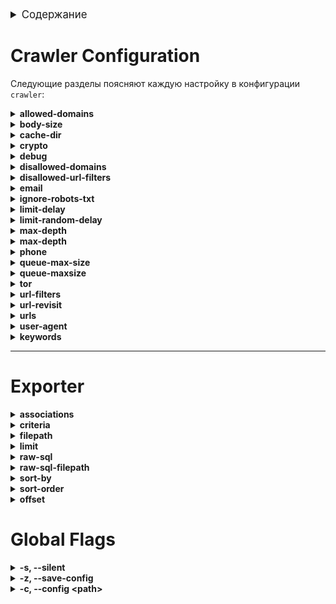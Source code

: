 <details id="table-of-contents">
    <summary style="font-size: larger;">Содержание</summary>
    <ol>
        <li>
            <a href="#crawler-configuration">Настройка краулера</a>
        </li>
        <li>
            <a href="#exporter">Экспорт</a>
        </li>
        <li>
            <a href="#global-flags">Глобальные флаги</a>
        </li>
    </ol>
</details>




# Crawler Configuration

Следующие разделы поясняют каждую настройку в конфигурации `crawler`:


<details>
    <summary><strong>allowed-domains</strong></summary>

    - **Описание:** Белый список разрешенных доменов
    - **Значение по умолчанию:** `пустой список`
    - ***Пример:*** `old.reddit.com`  &rarr; посещение только доменов old.reddit.com
</details>


<details>
    <summary><strong>body-size</strong></summary>

    - **Описание:** Максимальный размер тела HTTP-ответа в байтах.
    - **Значение по умолчанию:** `0` -> значит без ограничений
</details>

<details>
    <summary><strong>cache-dir</strong></summary>

    - **Описание:** Путь каталога для кэширования. Оставьте пустым для отключения кэширования.
    - **Значение по умолчанию:** `""` (пустая строка)
</details>


<details>
    <summary><strong>crypto</strong></summary>

    - **Описание:** Включение или отключение функций, связанных с крипто-модулем.
    - **Значение по умолчанию:** `false`
</details>

<details>
    <summary><strong>debug</strong></summary>

    - **Описание:** Включение или отключение режима отладки для GoColly.
    - **Значение по умолчанию:** `false`
</details>


<details>
    <summary><strong>disallowed-domains</strong></summary>

    - **Описание:** Черный список доменов для краулера.
    - **Значение по умолчанию:** `[]` (пустой список)
    - ***Пример:*** reddit.com &rarr; краулер не будет посещать ни один URL reddit
</details>

<details>
    <summary><strong>disallowed-url-filters</strong></summary>

    - **Описание:** Список регулярных выражений для фильтрации запрещенных URL.
    - **Значение по умолчанию:** `[]` (пустой список)
    - ***Пример:*** `http://httpbin\.org/h.+"`
</details>

<details>
    <summary><strong>email</strong></summary>

    - **Описание:** Включение или отключение функций, связанных с электронной почтой.
    - **Значение по умолчанию:** `false`
</details>

<details>
    <summary><strong>ignore-robots-txt</strong></summary>

    - **Описание:** Включение или отключение игнорирования файла robots.txt.
    - **Значение по умолчанию:** `false`
</details>


<details>
    <summary><strong>limit-delay</strong></summary>

    - **Описание:** Задержка в секундах между запросами.
    - **Значение по умолчанию:** `0`
</details>

<details>
    <summary><strong>limit-random-delay</strong></summary>

    - **Описание:** Случайная задержка в секундах, добавляемая к фиксированной задержке.
    - **Значение по умолчанию:** `0`
</details>


<details>
  <summary><strong>max-depth</strong></summary>

  - **Description:** Maximum depth for crawling links.
  - **Default Value:** `0` &rarr; unlimited depth
</details>

<details>
    <summary><strong>max-depth</strong></summary>

    - **Описание:** Максимальная глубина для обхода ссылок.
    - **Значение по умолчанию:** `0` &rarr; неограниченная глубина
</details>

<details>
    <summary><strong>phone</strong></summary>

    - **Описание:** Список стран для извлечения номеров телефонов.
    - **Значение по умолчанию:** `[]` (пустой список)
    - ***Пример:*** "RU, NL, DE, US" &rarr; можно выбрать, из каких стран извлекать номера
</details>


<details>
    <summary><strong>queue-max-size</strong></summary>

    - **Описание:** Максимальный размер очереди краулера.
    - **Значение по умолчанию:** `50000`
</details>

<details>
    <summary><strong>queue-maxsize</strong></summary>

    - **Описание:** Количество потоков, используемых для краулинга.
    - **Значение по умолчанию:** `4`
</details>


<details>
    <summary><strong>tor</strong></summary>

    - **Описание:** Запуск краулера через прокси `tor` и разрешение на краулинг .onion-ссылок.
    - **Значение по умолчанию:** `false`
</details>

<details>
    <summary><strong>url-filters</strong></summary>

    - **Описание:** Список регулярных выражений для фильтрации URL.
    - **Значение по умолчанию:** `[]` (пустой список)
    - ***Пример:*** `http://httpbin\.org/h.+` `(?:https?://)?(?:www)?(\\S*?\\.onion)\\b` -> ограничит только домены .onion
</details>

<details>
    <summary><strong>url-revisit</strong></summary>

    - **Описание:** Включение или отключение повторного посещения URL.
    - **Значение по умолчанию:** `false`
</details>

<details>
    <summary><strong>urls</strong></summary>

    - **Описание:** Список начальных URL для краулера.
    - **Значение по умолчанию:** `[]` (пустой список)
    - **Пример:**
    ```yaml
    urls:
    - https://example.com
    - https://example2.com

</details>

<details>
    <summary><strong>user-agent</strong></summary>

    - **Описание:** Строка пользовательского агента для HTTP-запросов.
    - ***Пример:*** `Mozilla/5.0 (X11; Linux x86_64; rv:109.0) Gecko/20100101 Firefox/115.0`
    - ***Источник:*** [useragents.me](https://www.useragents.me/)
</details>


<details>
    <summary><strong>keywords</strong></summary>

    - **Описание:** Ключевое слово, предложение, список ключевых слов.
    - **Значение по умолчанию:** `[]`
    - ***Пример:*** `search -k owasp -k hacking -k "Please hack the box!"`
</details>

---

# Exporter
<!-- associations -->
<details>
    <summary><strong>associations</strong></summary>
    <ul>
        <li>
            <strong>Описание:</strong> Укажите различные SQL таблицы, которые вы хотите экспортировать из базы данных.
        </li>
        <li>
            <strong>Значение по умолчанию:</strong> <code>all</code>
        </li>
        <li>
            <strong>Возможные значения:</strong>
            <ul>
                <li><code>"WP" - WordPress</code></li>
                <li><code>"E" - Email</code></li>
                <li><code>"P" - PhoneNumbers</code></li>
                <li><code>"C" - Crypto</code></li>
            </ul>
        </li>
    </ul>
</details>


<!-- criteria -->
<details>
    <summary><strong>criteria</strong></summary>
    <ul>
        <li>
            <strong>Значение:</strong> <code>{}</code> - (пустой JSON)
        </li>
        <li>
            <strong>Описание:</strong> Критерии для экспортера.
        </li>
        <li>
            <strong>Объяснение:</strong> Если вы используете ключевое слово LIKE, оно автоматически выполняет оператор SQL <code>LIKE</code>. Нет необходимости добавлять дополнительные <code>%</code> внутри критерии.
        </li>
        <li>
            <strong>Использование:</strong>
            <pre><code>pryingdeep -q 'title=test,"url=LIKE example.com"'</code></pre>
        </li>
    </ul>
</details>


<!-- filepath -->
<details>
    <summary><strong>filepath</strong></summary>
    <ul>
        <li>
            <strong>Значение:</strong> <code>data.json</code>
        </li>
        <li>
            <strong>Описание:</strong> Путь к файлу для вывода экспорта.
        </li>
        <li>
            <strong>Значение по умолчанию:</strong> <code>data.json</code>
        </li>
    </ul>
</details>


<!-- limit -->
<details>
    <summary><strong>limit</strong></summary>
    <ul>
        <li>
            <strong>Описание:</strong> Ограничивает экспортер до определенного количества элементов. 0 означает каждую строку в базе данных.
        </li>
        <li>
            <strong>Значение по умолчанию:</strong> <code>0</code>
        </li>
    </ul>
</details>


<!-- raw-sql -->
<details>
    <summary><strong>raw-sql</strong></summary>
    <ul>
        <li>
            <strong>Значение:</strong> <code>false</code>
        </li>
        <li>
            <strong>Описание:</strong> Включение или отключение выполнения запросов сырого SQL.
        </li>
        <li>
            <strong>Значение по умолчанию:</strong> <code>false</code>
        </li>
    </ul>
</details>

<!-- raw-sql-filepath -->
<details>
    <summary><strong>raw-sql-filepath</strong></summary>
    <ul>
        <li>
            <strong>Значение по умолчанию:</strong> <code>pkg/querybuilder/queries/select.sql</code>
        </li>
        <li>
            <strong>Описание:</strong> Путь к файлу с сырыми SQL-запросами.
        </li>
    </ul>
</details>

<!-- sort-by -->
<details>
    <summary><strong>sort-by</strong></summary>
    <ul>
        <li>
            <strong>Значение:</strong> <code>url</code>
        </li>
        <li>
            <strong>Описание:</strong> Поле, используемое для сортировки. Обычный <code>ORDER BY</code>.
        </li>
        <li>
            <strong>Значение по умолчанию:</strong> <code>status_code</code>
        </li>
    </ul>
</details>

<!-- sort-order -->
<details>
    <summary><strong>sort-order</strong></summary>
    <ul>
        <li>
            <strong>Значение:</strong> <code>asc</code>
        </li>
        <li>
            <strong>Описание:</strong> Порядок сортировки для экспортера.
        </li>
    </ul>
</details>

<details>
    <summary><strong>offset</strong></summary>
    <ul>
        <li>
            <strong>Значение:</strong> <code>0</code>
        </li>
        <li>
            <strong>Описание:</strong> Количество записей для пропуска во время экспорта.
            Имейте в виду, что если вы хотите, чтобы id начинался с 1, установите `sort-by` в `id`, а `sort-order` в `asc`.
            В противном случае фильтрация может быть странной, и вы получите записи, начиная с 50, когда запросили
            пропуск от 1.
        </li>
    </ul>
</details>



# Global Flags

<details>
    <summary><strong>-s, --silent</strong></summary>
    <ul>
        <li>
            <strong>Значение по умолчанию:</strong> <code>false</code>
        </li>
        <li>
            <strong>Описание:</strong> Используйте этот флаг, чтобы отключить логгинг  и запустить инструмент в тихом режиме.
        </li>
    </ul>
</details>

<details>
    <summary><strong>-z, --save-config</strong></summary>
    <ul>
        <li>
            <strong>Значение по умолчанию:</strong> <code>false</code>
        </li>
        <li>
            <strong>Описание:</strong> Используйте этот флаг, чтобы сохранить выбранные параметры в ваш файл конфигурации `.yaml.`
        </li>
    </ul>
</details>

<details>
    <summary><strong>-c, --config &lt;path&gt;</strong></summary>
    <ul>
        <li>
            <strong>Значение:</strong> Путь к файлу конфигурации .yaml. Пожалуйста, также сохраните имя файла как <code>pryingdeep</code>, в противном случае программа сломается.
        </li>
        <li>
            <strong>Описание:</strong> Используйте этот флаг, чтобы указать путь к файлу конфигурации `.yaml.`
        </li>
    </ul>
</details>

